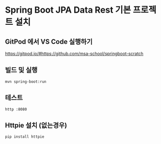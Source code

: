 
# Spring Boot JPA Data Rest 기본 프로젝트 설치


## GitPod 에서 VS Code 실행하기
https://gitpod.io/#https://github.com/msa-school/springboot-scratch

## 빌드 및 실행
```
mvn spring-boot:run
```

## 테스트 
```
http :8080
```

## Httpie 설치 (없는경우)
```
pip install httpie
```
